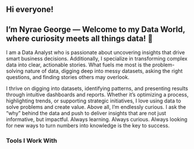 ## Hi everyone! 
## I’m Nyrae George — Welcome to my Data World, where curiosity meets all things data! 💼

I am a Data Analyst who is passionate about uncovering insights that drive smart business decisions. Additionally, I specialize in transforming complex data into clear, actionable stories. What fuels me most is the problem-solving nature of data, digging deep into messy datasets, asking the right questions, and finding stories others may overlook.

I thrive on digging into datasets, identifying patterns, and presenting results through intuitive dashboards and reports. Whether it’s optimizing a process, highlighting trends, or supporting strategic initiatives, I love using data to solve problems and create value. Above all, I’m endlessly curious. I ask the “why” behind the data and push to deliver insights that are not just informative, but impactful. Always learning. Always curious. Always looking for new ways to turn numbers into knowledge is the key to success.

### Tools I Work With

